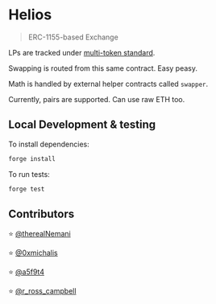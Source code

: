 # Helios
> ERC-1155-based Exchange

LPs are tracked under [multi-token standard](https://eips.ethereum.org/EIPS/eip-1155).

Swapping is routed from this same contract. Easy peasy.

Math is handled by external helper contracts called `swapper`.

Currently, pairs are supported. Can use raw ETH too.

## Local Development & testing

To install dependencies:
```sh
forge install
```

To run tests:
```sh
forge test
```

## Contributors

⭐ [@therealNemani](https://twitter.com/therealNemani)

⭐ [@0xmichalis](https://twitter.com/0xmichalis)

⭐ [@a5f9t4](https://twitter.com/a5f9t4)

⭐ [@r_ross_campbell](https://twitter.com/r_ross_campbell)
